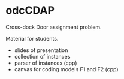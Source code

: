 # odcCDAP
Cross-dock Door assignment problem. 

Material for students.
- slides of presentation
- collection of instances
- parser of instances (cpp)
- canvas for coding models F1 and F2 (cpp)
